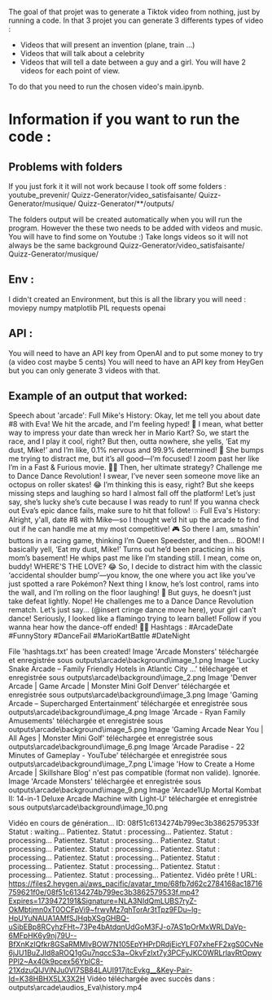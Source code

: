 The goal of that projet was to generate a Tiktok video from nothing, just by running a code.
In that 3 projet you can generate 3 differents types of video : 
- Videos that will present an invention (plane, train ...)
- Videos that will talk about a celebrity
- Videos that will tell a date between a guy and a girl. You will have 2 videos for each point of view.

To do that you need to run the chosen video's main.ipynb.



# Information if you want to run the code : 
## Problems with folders
If you just fork it it will not work because I took off some folders : 
youtube_prevenir/
Quizz-Generator/video_satisfaisante/
Quizz-Generator/musique/
Quizz-Generator/**/outputs/

The folders output will be created automatically when you will run the program.
However the these two needs to be added with videos and music. You will have to find some on Youtube :)
Take longs videos so it will not always be the same background
Quizz-Generator/video_satisfaisante/
Quizz-Generator/musique/

## Env : 
I didn't created an Environment, but this is all the library you will need : 
moviepy
numpy
matplotlib
PIL
requests
openai

## API : 
You will need to have an API key from OpenAI and to put some money to try (a video cost maybe 5 cents)
You will need to have an API key from HeyGen but you can only generate 3 videos with that.

## Example of an output that worked: 
Speech about 'arcade':
Full Mike's History: Okay, let me tell you about date #8 with Eva! We hit the arcade, and I'm feeling hyped! 🎉 I mean, what better way to impress your date than wreck her in Mario Kart? So, we start the race, and I play it cool, right? But then, outta nowhere, she yells, ‘Eat my dust, Mike!’ and I’m like, 0.1% nervous and 99.9% determined! 💪 She bumps me trying to distract me, but it’s all good—I’m focused! I zoom past her like I’m in a Fast & Furious movie. 🚗💨 Then, her ultimate strategy? Challenge me to Dance Dance Revolution! I swear, I’ve never seen someone move like an octopus on roller skates! 😂 I’m thinking this is easy, right? But she keeps missing steps and laughing so hard I almost fall off the platform! Let’s just say, she’s lucky she’s cute because I was ready to run! If you wanna check out Eva’s epic dance fails, make sure to hit that follow! 💥
Full Eva's History: Alright, y'all, date #8 with Mike—so I thought we’d hit up the arcade to find out if he can handle me at my most competitive! 🎮 So there I am, smashin' buttons in a racing game, thinking I’m Queen Speedster, and then... BOOM! I basically yell, ‘Eat my dust, Mike!’ Turns out he’d been practicing in his mom’s basement! He whips past me like I’m standing still. I mean, come on, buddy! WHERE'S THE LOVE? 😂 So, I decide to distract him with the classic ‘accidental shoulder bump’—you know, the one where you act like you’ve just spotted a rare Pokémon? Next thing I know, he’s lost control, rams into the wall, and I’m rolling on the floor laughing! 🤣 But guys, he doesn’t just take defeat lightly. Nope! He challenges me to a Dance Dance Revolution rematch. Let’s just say... (@insert cringe dance move here), your girl can’t dance! Seriously, I looked like a flamingo trying to learn ballet! Follow if you wanna hear how the dance-off ended! 💃😂
Hashtags : #ArcadeDate #FunnyStory #DanceFail #MarioKartBattle #DateNight

File 'hashtags.txt' has been created!
Image 'Arcade Monsters' téléchargée et enregistrée sous outputs\arcade\background\image_1.png
Image 'Lucky Snake Arcade – Family Friendly Hotels in Atlantic City ...' téléchargée et enregistrée sous outputs\arcade\background\image_2.png
Image 'Denver Arcade | Game Arcade | Monster Mini Golf Denver' téléchargée et enregistrée sous outputs\arcade\background\image_3.png
Image 'Gaming Arcade – Supercharged Entertainment' téléchargée et enregistrée sous outputs\arcade\background\image_4.png
Image 'Arcade - Ryan Family Amusements' téléchargée et enregistrée sous outputs\arcade\background\image_5.png
Image 'Gaming Arcade Near You | All Ages | Monster Mini Golf' téléchargée et enregistrée sous outputs\arcade\background\image_6.png
Image 'Arcade Paradise - 22 Minutes of Gameplay - YouTube' téléchargée et enregistrée sous outputs\arcade\background\image_7.png
L'image 'How to Create a Home Arcade | Skillshare Blog' n'est pas compatible (format non valide). Ignorée.
Image 'Arcade Monsters' téléchargée et enregistrée sous outputs\arcade\background\image_9.png
Image 'Arcade1Up Mortal Kombat II: 14-in-1 Deluxe Arcade Machine with Light-U' téléchargée et enregistrée sous outputs\arcade\background\image_10.png


Vidéo en cours de génération... ID: 08f51c6134274b799ec3b3862579533f
 Statut : waiting... Patientez.
 Statut : processing... Patientez.
 Statut : processing... Patientez.
 Statut : processing... Patientez.
 Statut : processing... Patientez.
 Statut : processing... Patientez.
 Statut : processing... Patientez.
 Statut : processing... Patientez.
 Statut : processing... Patientez.
 Statut : processing... Patientez.
 Statut : processing... Patientez.
 Statut : processing... Patientez.
 Vidéo prête ! URL: https://files2.heygen.ai/aws_pacific/avatar_tmp/68fb7d62c2784168ac18716759621f0e/08f51c6134274b799ec3b3862579533f.mp4?Expires=1739472191&Signature=NLA3NIdQmLUBS7ryZ-OkMbtjmn0xT0OCFpVi9~frwyMz7qhTorAr3tTpz9FDu~lg-HpUYuNAUA1AMfSJHqbXSgGHBQ-uSibEBp8RCyhzFHt~73Pe4bAtdqnUdGoM3FJ-o7AS1pOrMxWRLDaVp-6MFpHK6y9nj79U--BfXnKzIQfkr8GSaRMMIvBOW7N105EpYHPrDRdjEicYLF07xheFF2xgS0CvNe6jJU1BuZJId8aROQ1gGu7nqccS3a~OkvFzIxt7y3PCFyJKC0WRLrlavRtOpwyPPl2~Ax40k9pcex56YblC8-21XdzuQlJVlNJu0VI7SB84LAUI917jtcEvkg__&Key-Pair-Id=K38HBHX5LX3X2H
 Vidéo téléchargée avec succès dans : outputs\arcade\audios_Eva\history.mp4


